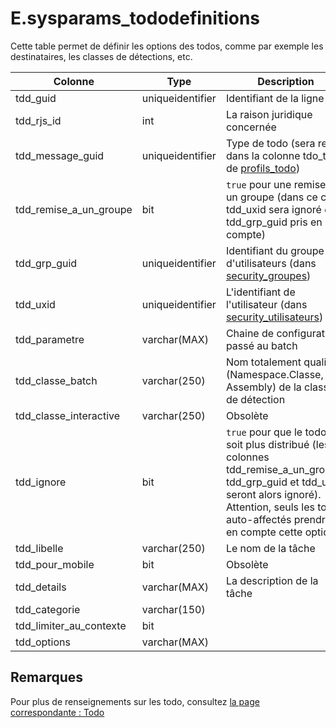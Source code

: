 # E.sysparams_tododefinitions

Cette table permet de définir les options des todos, comme par exemple les destinataires, les classes de détections, etc.

Colonne|Type|Description
---|---|---
tdd_guid|uniqueidentifier|Identifiant de la ligne 
tdd_rjs_id|int|La raison juridique concernée 
tdd_message_guid|uniqueidentifier|Type de todo (sera repris dans la colonne tdo_type de [profils_todo](generated_profils_todo.md)) 
tdd_remise_a_un_groupe|bit|`true` pour une remise à un groupe (dans ce cas, tdd_uxid sera ignoré et tdd_grp_guid pris en compte) 
tdd_grp_guid|uniqueidentifier|Identifiant du groupe d'utilisateurs (dans [security_groupes](generated_security_groupes.md)) 
tdd_uxid|uniqueidentifier|L'identifiant de l'utilisateur (dans [security_utilisateurs](generated_security_utilisateurs.md)) 
tdd_parametre|varchar(MAX)|Chaine de configuration passé au batch 
tdd_classe_batch|varchar(250)|Nom totalement qualifié (Namespace.Classe, Assembly) de la classe de détection 
tdd_classe_interactive|varchar(250)|Obsolète 
tdd_ignore|bit|`true` pour que le todo ne soit plus distribué (les colonnes tdd_remise_a_un_groupe, tdd_grp_guid et tdd_uxid seront alors ignoré). Attention, seuls les todo auto-affectés prendront en compte cette option 
tdd_libelle|varchar(250)|Le nom de la tâche 
tdd_pour_mobile|bit|Obsolète 
tdd_details|varchar(MAX)|La description de la tâche 
tdd_categorie|varchar(150)|
tdd_limiter_au_contexte|bit|
tdd_options|varchar(MAX)|

## Remarques
Pour plus de renseignements sur les todo, consultez [la page correspondante : Todo](../articles/gestcom-todo.html)
